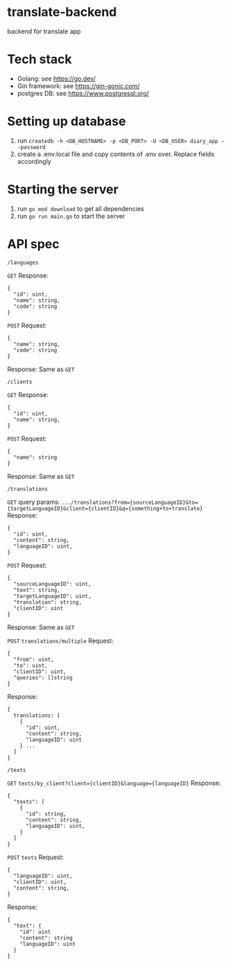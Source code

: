 # translate-backend
backend for translate app

# Tech stack
- Golang: see https://go.dev/
- Gin framework: see https://gin-gonic.com/ 
- postgres DB: see https://www.postgresql.org/

# Setting up database
1. run ```createdb -h <DB_HOSTNAME> -p <DB_PORT> -U <DB_USER> diary_app --password```
2. create a .env.local file and copy contents of .env over. Replace fields accordingly

# Starting the server
1. run ```go mod download``` to get all dependencies
2. run ```go run main.go``` to start the server

# API spec
```/languages```

```GET```
Response:
```
{
  "id": uint,
  "name": string,
  "code": string
}
```

```POST```
Request:
```
{
  "name": string,
  "code": string
}
```
Response:
Same as ```GET```


```/clients```

```GET```
Response:
```
{
  "id": uint,
  "name": string,
}
```

```POST```
Request:
```
{
  "name": string
}
```
Response:
Same as ```GET```


```/translations```

```GET```
query params: 
```.../translations?from={sourceLanguageID}&to={targetLanguageID}&client={clientID}&q={something+to+translate}```
Response:
```
{
  "id": uint,
  "content": string,
  "languageID": uint,
}
```

```POST```
Request:
```
{
  "sourceLanguageID": uint,
  "text": string,
  "targetLanguageID": uint,
  "translation": string,
  "clientID": uint
}
```
Response:
Same as ```GET```

```POST```
```translations/multiple```
Request:
```
{
  "from": uint,
  "to": uint,
  "clientID": uint,
  "queries": []string
}
```
Response:
```
{
  translations: [
    {
      "id": uint,
      "content": string,
      "languageID": uint
    } ...
  ]
}
```

```/texts```

```GET```
```texts/by_client?client={clientID}&language={languageID}```
Response:
```
{
  "texts": [
    {
      "id": string,
      "content": string,
      "languageID": uint,
    }  
  ]
}
```

```POST```
```texts```
Request:
```
{
  "languageID": uint,
  "clientID": uint,
  "content": string,
}
```

Response:
```
{
  "text": {
    "id": uint
    "content": string
    "languageID": uint
  }
}
```
